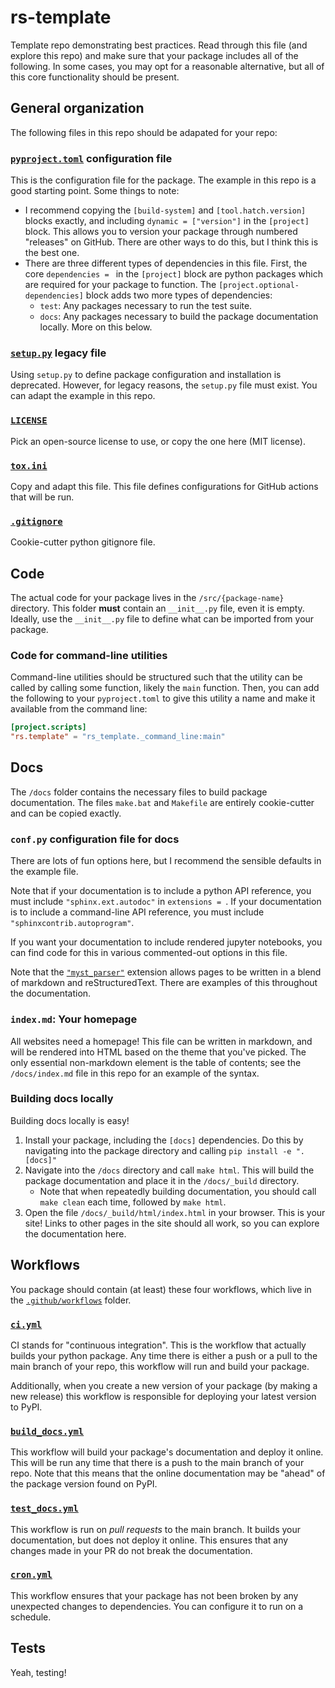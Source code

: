 # rs-template
Template repo demonstrating best practices. Read through this file (and explore this repo) and make sure that your package includes all of the following. In some cases, you may opt for a reasonable alternative, but all of this core functionality should be present.

## General organization

The following files in this repo should be adapated for your repo:

### [`pyproject.toml`](/pyproject.toml) configuration file
This is the configuration file for the package. The example in this repo is a good starting point. Some things to note:
 - I recommend copying the `[build-system]` and `[tool.hatch.version]` blocks exactly, and including `dynamic = ["version"]` in the `[project]` block. This allows you to version your package through numbered "releases" on GitHub. There are other ways to do this, but I think this is the best one.
 - There are three different types of dependencies in this file. First, the core `dependencies = ` in the `[project]` block are python packages which are required for your package to function. The `[project.optional-dependencies]` block adds two more types of dependencies:
     - `test`: Any packages necessary to run the test suite.
     - `docs`: Any packages necessary to build the package documentation locally. More on this below.

### [`setup.py`](/setup.py) legacy file
Using `setup.py` to define package configuration and installation is deprecated. However, for legacy reasons, the `setup.py` file must exist. You can adapt the example in this repo.

### [`LICENSE`](/LICENSE)
Pick an open-source license to use, or copy the one here (MIT license).

### [`tox.ini`](/tox.ini)
Copy and adapt this file. This file defines configurations for GitHub actions that will be run.

### [`.gitignore`](/.gitignore)
Cookie-cutter python gitignore file.

## Code
The actual code for your package lives in the `/src/{package-name}` directory. This folder **must** contain an `__init__.py` file, even it is empty. Ideally, use the `__init__.py` file to define what can be imported from your package.

### Code for command-line utilities
Command-line utilities should be structured such that the utility can be called by calling some function, likely the `main` function. Then, you can add the following to your `pyproject.toml` to give this utility a name and make it available from the command line:

```toml
[project.scripts]
"rs.template" = "rs_template._command_line:main"
```

## Docs
The `/docs` folder contains the necessary files to build package documentation. The files `make.bat` and `Makefile` are entirely cookie-cutter and can be copied exactly.

### `conf.py` configuration file for docs
There are lots of fun options here, but I recommend the sensible defaults in the example file. 
  
Note that if your documentation is to include a python API reference, you must include `"sphinx.ext.autodoc"` in `extensions = `. If your documentation is to include a command-line API reference, you must include `"sphinxcontrib.autoprogram"`.
  
If you want your documentation to include rendered jupyter notebooks, you can find code for this in various commented-out options in this file.

Note that the [`"myst_parser"`](https://myst-parser.readthedocs.io/en/latest/) extension allows pages to be written in a blend of markdown and reStructuredText. There are examples of this throughout the documentation.

### `index.md`: Your homepage
All websites need a homepage! This file can be written in markdown, and will be rendered into HTML based on the theme that you've picked. The only essential non-markdown element is the table of contents; see the `/docs/index.md` file in this repo for an example of the syntax.

### Building docs locally
Building docs locally is easy!

 1. Install your package, including the `[docs]` dependencies. Do this by navigating into the package directory and calling `pip install -e ".[docs]"`
 2. Navigate into the `/docs` directory and call `make html`. This will build the package documentation and place it in the `/docs/_build` directory.
    - Note that when repeatedly building documentation, you should call `make clean` each time, followed by `make html`.
 3. Open the file `/docs/_build/html/index.html` in your browser. This is your site! Links to other pages in the site should all work, so you can explore the documentation here.

## Workflows
You package should contain (at least) these four workflows, which live in the [`.github/workflows`](/.github/workflows/) folder.


### [`ci.yml`](/.github/workflows/ci.yml)

CI stands for "continuous integration". This is the workflow that actually builds your python package. Any time there is either a push or a pull to the main branch of your repo, this workflow will run and build your package.

Additionally, when you create a new version of your package (by making a new release) this workflow is responsible for deploying your latest version to PyPI.

### [`build_docs.yml`](/.github/workflows/build_docs.yml)

This workflow will build your package's documentation and deploy it online. This will be run any time that there is a push to the main branch of your repo. Note that this means that the online documentation may be "ahead" of the package version found on PyPI.

### [`test_docs.yml`](/.github/workflows/test_docs.yml)

This workflow is run on *pull requests* to the main branch. It builds your documentation, but does not deploy it online. This ensures that any changes made in your PR do not break the documentation.

### [`cron.yml`](/.github/workflows/cron.yml)

This workflow ensures that your package has not been broken by any unexpected changes to dependencies. You can configure it to run on a schedule.

## Tests

Yeah, testing! 